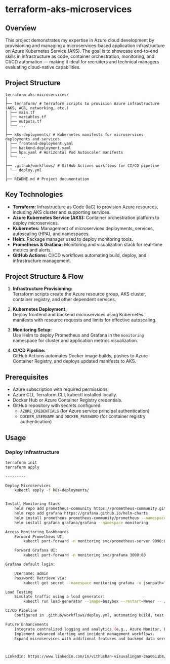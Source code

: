 # terraform-aks-microservices

## Overview

This project demonstrates my expertise in Azure cloud development by provisioning and managing a microservices-based application infrastructure on Azure Kubernetes Service (AKS). The goal is to showcase end-to-end skills in infrastructure as code, container orchestration, monitoring, and CI/CD automation — making it ideal for recruiters and technical managers evaluating cloud-native capabilities.

## Project Structure

```
terraform-aks-microservices/
│
├── terraform/ # Terraform scripts to provision Azure infrastructure (AKS, ACR, networking, etc.)
│ ├── main.tf
│ ├── variables.tf
│ ├── outputs.tf
│ └── ...
│
├── k8s-deployments/ # Kubernetes manifests for microservices deployments and services
│ ├── frontend-deployment.yaml
│ ├── backend-deployment.yaml
│ ├── hpa.yaml # Horizontal Pod Autoscaler manifests
│ └── ...
│
├── .github/workflows/ # GitHub Actions workflows for CI/CD pipeline
│ └── deploy.yml
│
├── README.md # Project documentation

```

## Key Technologies

- **Terraform:** Infrastructure as Code (IaC) to provision Azure resources, including AKS cluster and supporting services.
- **Azure Kubernetes Service (AKS):** Container orchestration platform to deploy microservices.
- **Kubernetes:** Management of microservices deployments, services, autoscaling (HPA), and namespaces.
- **Helm:** Package manager used to deploy monitoring tools.
- **Prometheus & Grafana:** Monitoring and visualization stack for real-time metrics and alerts.
- **GitHub Actions:** CI/CD workflows automating build, deploy, and infrastructure management.

## Project Structure & Flow

1. **Infrastructure Provisioning:**  
   Terraform scripts create the Azure resource group, AKS cluster, container registry, and other dependent services.

2. **Kubernetes Deployment:**  
   Deploy frontend and backend microservices using Kubernetes manifests with resource requests and limits for effective autoscaling.

3. **Monitoring Setup:**  
   Use Helm to deploy Prometheus and Grafana in the `monitoring` namespace for cluster and application metrics visualization.

4. **CI/CD Pipeline:**  
   GitHub Actions automates Docker image builds, pushes to Azure Container Registry, and deploys updated manifests to AKS.

## Prerequisites

- Azure subscription with required permissions.
- Azure CLI, Terraform CLI, kubectl installed locally.
- Docker Hub or Azure Container Registry credentials.
- GitHub repository with secrets configured:  
  - `AZURE_CREDENTIALS` (for Azure service principal authentication)  
  - `DOCKER_USERNAME` and `DOCKER_PASSWORD` (for container registry authentication)

## Usage

### Deploy Infrastructure

```bash
terraform init
terraform apply 

---------

Deploy Microservices
    kubectl apply -f k8s-deployments/


Install Monitoring Stack
    helm repo add prometheus-community https://prometheus-community.github.io/helm-charts
    helm repo add grafana https://grafana.github.io/helm-charts
    helm install prometheus prometheus-community/prometheus --namespace monitoring --create-namespace
    helm install grafana grafana/grafana --namespace monitoring

Access Monitoring Dashboards
    Forward Prometheus UI:
        kubectl port-forward -n monitoring svc/prometheus-server 9090:80

    Forward Grafana UI:
        kubectl port-forward -n monitoring svc/grafana 3000:80

Grafana default login:

    Username: admin
    Password: Retrieve via:
        kubectl get secret --namespace monitoring grafana -o jsonpath="{.data.admin-password}" | base64 --decode

Load Testing
    Simulate traffic using a load generator:
        kubectl run load-generator --image=busybox --restart=Never -- /bin/sh -c "while true; do wget -q -O- http://<frontend-service-ip>; done"

CI/CD Pipeline
    Configured in .github/workflows/deploy.yml, automating build, test, and deploy on every push to main branch.

Future Enhancements
    Integrate centralized logging and analytics (e.g., Azure Monitor, ELK stack).
    Implement advanced alerting and incident management workflows.
    Expand microservices with additional features and backend data services.



LinkedIn: https://www.linkedin.com/in/vithushan-visuvalingam-3aa0611b8/

